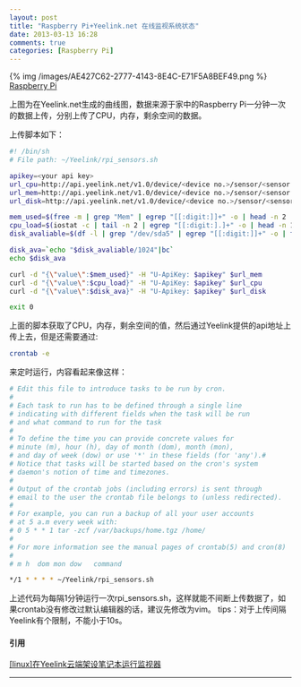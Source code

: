 ```yaml
---
layout: post
title: "Raspberry Pi+Yeelink.net 在线监视系统状态"
date: 2013-03-13 16:28
comments: true
categories: [Raspberry Pi] 
---
```

{% img /images/AE427C62-2777-4143-8E4C-E71F5A8BEF49.png %}
[Raspberry Pi](http://www.yeelink.net/devices/2047)

上图为在Yeelink.net生成的曲线图，数据来源于家中的Raspberry Pi一分钟一次的数据上传，分别上传了CPU，内存，剩余空间的数据。

上传脚本如下：
```bash
#! /bin/sh
# File path: ~/Yeelink/rpi_sensors.sh

apikey=<your api key>
url_cpu=http://api.yeelink.net/v1.0/device/<device no.>/sensor/<sensor no.>/datapoints
url_mem=http://api.yeelink.net/v1.0/device/<device no.>/sensor/<sensor no.>/datapoints
url_disk=http://api.yeelink.net/v1.0/device/<device no.>/sensor/<sensor no.>/datapoints

mem_used=$(free -m | grep "Mem" | egrep "[[:digit:]]+" -o | head -n 2 | tail -n 1)
cpu_load=$(iostat -c | tail -n 2 | egrep "[[:digit:].]+" -o | head -n 1)
disk_avaliable=$(df -l | grep "/dev/sda5" | egrep "[[:digit:]]+" -o | tail -n 3 | head -n 1)

disk_ava=`echo "$disk_avaliable/1024"|bc`
echo $disk_ava

curl -d "{\"value\":$mem_used}" -H "U-ApiKey: $apikey" $url_mem
curl -d "{\"value\":$cpu_load}" -H "U-ApiKey: $apikey" $url_cpu
curl -d "{\"value\":$disk_ava}" -H "U-Apikey: $apikey" $url_disk

exit 0
```
上面的脚本获取了CPU，内存，剩余空间的值，然后通过Yeelink提供的api地址上传上去，但是还需要通过:
```bash	
crontab -e
```
来定时运行，内容看起来像这样：
```bash
# Edit this file to introduce tasks to be run by cron.
#
# Each task to run has to be defined through a single line
# indicating with different fields when the task will be run
# and what command to run for the task
#
# To define the time you can provide concrete values for
# minute (m), hour (h), day of month (dom), month (mon),
# and day of week (dow) or use '*' in these fields (for 'any').#
# Notice that tasks will be started based on the cron's system
# daemon's notion of time and timezones.
#
# Output of the crontab jobs (including errors) is sent through
# email to the user the crontab file belongs to (unless redirected).
#
# For example, you can run a backup of all your user accounts
# at 5 a.m every week with:
# 0 5 * * 1 tar -zcf /var/backups/home.tgz /home/
#
# For more information see the manual pages of crontab(5) and cron(8)
#
# m h  dom mon dow   command

*/1 * * * * ~/Yeelink/rpi_sensors.sh
```
上述代码为每隔1分钟运行一次rpi_sensors.sh，这样就能不间断上传数据了，如果crontab没有修改过默认编辑器的话，建议先修改为vim。
tips：对于上传间隔Yeelink有个限制，不能小于10s。

#### 引用
[[linux]在Yeelink云端架设笔记本运行监视器](http://aguegu.net/?p=1590)

---
